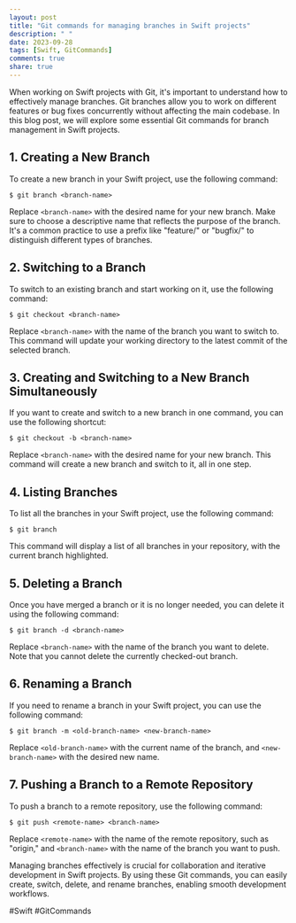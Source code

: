 ```yaml
---
layout: post
title: "Git commands for managing branches in Swift projects"
description: " "
date: 2023-09-28
tags: [Swift, GitCommands]
comments: true
share: true
---
```


When working on Swift projects with Git, it's important to understand how to effectively manage branches. Git branches allow you to work on different features or bug fixes concurrently without affecting the main codebase. In this blog post, we will explore some essential Git commands for branch management in Swift projects.

## 1. Creating a New Branch

To create a new branch in your Swift project, use the following command:

```
$ git branch <branch-name>
```

Replace `<branch-name>` with the desired name for your new branch. Make sure to choose a descriptive name that reflects the purpose of the branch. It's a common practice to use a prefix like "feature/" or "bugfix/" to distinguish different types of branches.

## 2. Switching to a Branch

To switch to an existing branch and start working on it, use the following command:

```
$ git checkout <branch-name>
```

Replace `<branch-name>` with the name of the branch you want to switch to. This command will update your working directory to the latest commit of the selected branch.

## 3. Creating and Switching to a New Branch Simultaneously

If you want to create and switch to a new branch in one command, you can use the following shortcut:

```
$ git checkout -b <branch-name>
```

Replace `<branch-name>` with the desired name for your new branch. This command will create a new branch and switch to it, all in one step.

## 4. Listing Branches

To list all the branches in your Swift project, use the following command:

```
$ git branch
```

This command will display a list of all branches in your repository, with the current branch highlighted.

## 5. Deleting a Branch

Once you have merged a branch or it is no longer needed, you can delete it using the following command:

```
$ git branch -d <branch-name>
```

Replace `<branch-name>` with the name of the branch you want to delete. Note that you cannot delete the currently checked-out branch.

## 6. Renaming a Branch

If you need to rename a branch in your Swift project, you can use the following command:

```
$ git branch -m <old-branch-name> <new-branch-name>
```

Replace `<old-branch-name>` with the current name of the branch, and `<new-branch-name>` with the desired new name.

## 7. Pushing a Branch to a Remote Repository

To push a branch to a remote repository, use the following command:

```
$ git push <remote-name> <branch-name>
```

Replace `<remote-name>` with the name of the remote repository, such as "origin," and `<branch-name>` with the name of the branch you want to push.

Managing branches effectively is crucial for collaboration and iterative development in Swift projects. By using these Git commands, you can easily create, switch, delete, and rename branches, enabling smooth development workflows.

#Swift #GitCommands